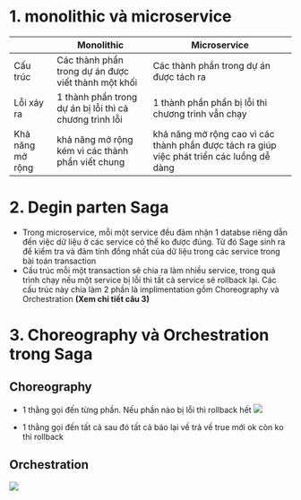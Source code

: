 # 1. monolithic và microservice
|  | Monolithic | Microservice |
|---|---|---|
| Cấu trúc | Các thành phần trong dự án được viết thành một khối | Các thành phần trong dự án được tách ra |
| Lỗi xảy ra | 1 thành phần trong dự án bị lỗi thì cả chương trình lỗi | 1 thành phần phần bị lỗi thì chương trình vẫn chạy |
| Khả năng mở rộng | khả năng mở rộng kém vì các thành phần viết chung | khả năng mở rộng cao vì các thành phần được tách ra giúp việc phát triển các luồng dễ dàng |

# 2. Degin parten Saga
 - Trong microservice, mỗi một service đều đảm nhận 1 databse riêng dẫn đến việc dữ liệu ở các service có thể ko được đúng. 
 Từ đó Sage sinh ra để kiểm tra và đảm tính đồng nhất của dữ liệu trong các service trong bài toán transaction
 - Cấu trúc mỗi một transaction sẽ chia ra làm nhiều service, trong quá trình chạy nếu một service bị lỗi thì tất cả service sẽ rollback lại.
 Các cấu trúc này chia làm 2 phần là implimentation gồm Choreography và Orchestration **(Xem chi tiết câu 3)**

# 3. Choreography và Orchestration trong Saga
## Choreography
 - 1 thằng gọi đến từng phần. Nếu phần nào bị lỗi thì rollback hết
![](https://images.viblo.asia/3cdd6152-72bd-4dd7-aaad-e38c1869b754.png)

 - 1 thằng gọi đến tất cả sau đó tất cả báo lại về trả về true mới ok còn ko thì rollback
## Orchestration
![](https://images.viblo.asia/fad9847b-431a-4fa3-8a0a-0ea1c5557a30.png)

